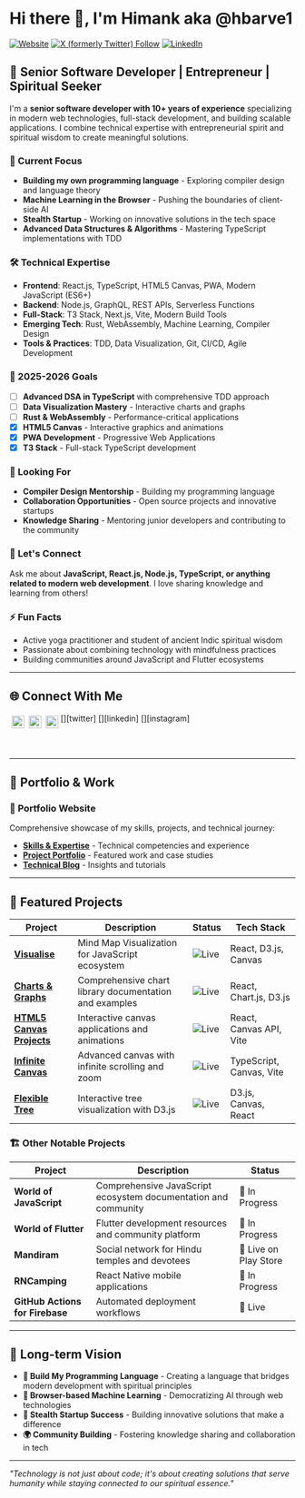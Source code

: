 <!-- @format -->

# Hi there 👋, I'm Himank aka @hbarve1

[![Website](https://img.shields.io/website?label=hbarve1.com&style=for-the-badge&url=https%3A%2F%2Fhbarve1.com)](https://hbarve1.com)
[![X (formerly Twitter) Follow](https://img.shields.io/twitter/follow/hbarve1?style=for-the-badge&logo=x)](https://twitter.com/intent/follow?original_referer=https%3A%2F%2Fgithub.com%2Fhbarve1&screen_name=hbarve1)
[![LinkedIn](https://img.shields.io/badge/LinkedIn-0077B5?style=for-the-badge&logo=linkedin&logoColor=white)](https://www.linkedin.com/in/hbarve1)


## 🚀 Senior Software Developer | Entrepreneur | Spiritual Seeker

I'm a **senior software developer with 10+ years of experience** specializing in modern web technologies, full-stack development, and building scalable applications. I combine technical expertise with entrepreneurial spirit and spiritual wisdom to create meaningful solutions.

### 🎯 Current Focus
- **Building my own programming language** - Exploring compiler design and language theory
- **Machine Learning in the Browser** - Pushing the boundaries of client-side AI
- **Stealth Startup** - Working on innovative solutions in the tech space
- **Advanced Data Structures & Algorithms** - Mastering TypeScript implementations with TDD

### 🛠️ Technical Expertise
- **Frontend**: React.js, TypeScript, HTML5 Canvas, PWA, Modern JavaScript (ES6+)
- **Backend**: Node.js, GraphQL, REST APIs, Serverless Functions
- **Full-Stack**: T3 Stack, Next.js, Vite, Modern Build Tools
- **Emerging Tech**: Rust, WebAssembly, Machine Learning, Compiler Design
- **Tools & Practices**: TDD, Data Visualization, Git, CI/CD, Agile Development

### 🎯 2025-2026 Goals
- [ ] **Advanced DSA in TypeScript** with comprehensive TDD approach
- [ ] **Data Visualization Mastery** - Interactive charts and graphs
- [ ] **Rust & WebAssembly** - Performance-critical applications
- [x] **HTML5 Canvas** - Interactive graphics and animations
- [x] **PWA Development** - Progressive Web Applications
- [x] **T3 Stack** - Full-stack TypeScript development

### 🤝 Looking For
- **Compiler Design Mentorship** - Building my programming language
- **Collaboration Opportunities** - Open source projects and innovative startups
- **Knowledge Sharing** - Mentoring junior developers and contributing to the community

### 💬 Let's Connect
Ask me about **JavaScript, React.js, Node.js, TypeScript, or anything related to modern web development**. I love sharing knowledge and learning from others!

### ⚡ Fun Facts
- Active yoga practitioner and student of ancient Indic spiritual wisdom
- Passionate about combining technology with mindfulness practices
- Building communities around JavaScript and Flutter ecosystems

---

## 🌐 Connect With Me

[<img align="left" alt="Twitter" width="22px" src="https://cdn-icons-png.flaticon.com/512/3256/3256013.png" style="padding: 2px; margin: 2px;" />][twitter]
[<img align="left" alt="LinkedIn" width="22px" src="https://cdn-icons-png.flaticon.com/512/3536/3536505.png" style="padding: 2px; margin: 2px;" />][linkedin]
[<img align="left" alt="Instagram" width="22px" src="https://cdn-icons-png.flaticon.com/512/1409/1409946.png" style="padding: 2px; margin: 2px;" />][instagram]

<br />
<br />

---

## 📁 Portfolio & Work

### 🎨 Portfolio Website
Comprehensive showcase of my skills, projects, and technical journey:
- **[Skills & Expertise](https://hbarve1.com/skills)** - Technical competencies and experience
- **[Project Portfolio](https://hbarve1.com/projects)** - Featured work and case studies
- **[Technical Blog](https://hbarve1.com/articles)** - Insights and tutorials

---

## 🚀 Featured Projects

| Project | Description | Status | Tech Stack |
|---------|-------------|--------|------------|
| **[Visualise](https://visualise.netlify.app)** | Mind Map Visualization for JavaScript ecosystem | ![Live](https://img.shields.io/website?label=Live&style=for-the-badge&url=https%3A%2F%2Fvisualise.netlify.app) | React, D3.js, Canvas |
| **[Charts & Graphs](https://charts-and-graphs.vercel.app)** | Comprehensive chart library documentation and examples | ![Live](https://img.shields.io/website?label=Live&style=for-the-badge&url=https%3A%2F%2Fcharts-and-graphs.vercel.app) | React, Chart.js, D3.js |
| **[HTML5 Canvas Projects](https://hbarve1-html5-canvas-1.onrender.com)** | Interactive canvas applications and animations | ![Live](https://img.shields.io/website?label=Live&style=for-the-badge&url=https%3A%2F%2Fhbarve1-html5-canvas-1.onrender.com) | React, Canvas API, Vite |
| **[Infinite Canvas](https://hbarve1-html5-infinite-canvas.onrender.com)** | Advanced canvas with infinite scrolling and zoom | ![Live](https://img.shields.io/website?label=Live&style=for-the-badge&url=https%3A%2F%2Fhbarve1-html5-infinite-canvas.onrender.com) | TypeScript, Canvas, Vite |
| **[Flexible Tree](https://hbarve1-flexible-tree-d3js-canvas.onrender.com)** | Interactive tree visualization with D3.js | ![Live](https://img.shields.io/website?label=Live&style=for-the-badge&url=https%3A%2F%2Fhbarve1-flexible-tree-d3js-canvas.onrender.com) | D3.js, Canvas, React |

### 🏗️ Other Notable Projects

| Project | Description | Status |
|---------|-------------|--------|
| **World of JavaScript** | Comprehensive JavaScript ecosystem documentation and community | 🚧 In Progress |
| **World of Flutter** | Flutter development resources and community platform | 🚧 In Progress |
| **Mandiram** | Social network for Hindu temples and devotees | 📱 Live on Play Store |
| **RNCamping** | React Native mobile applications | 🚧 In Progress |
| **GitHub Actions for Firebase** | Automated deployment workflows | 🔧 Live |

---

## 🎯 Long-term Vision

- **🔧 Build My Programming Language** - Creating a language that bridges modern development with spiritual principles
- **🤖 Browser-based Machine Learning** - Democratizing AI through web technologies
- **🚀 Stealth Startup Success** - Building innovative solutions that make a difference
- **🌍 Community Building** - Fostering knowledge sharing and collaboration in tech

---

*"Technology is not just about code; it's about creating solutions that serve humanity while staying connected to our spiritual essence."*

